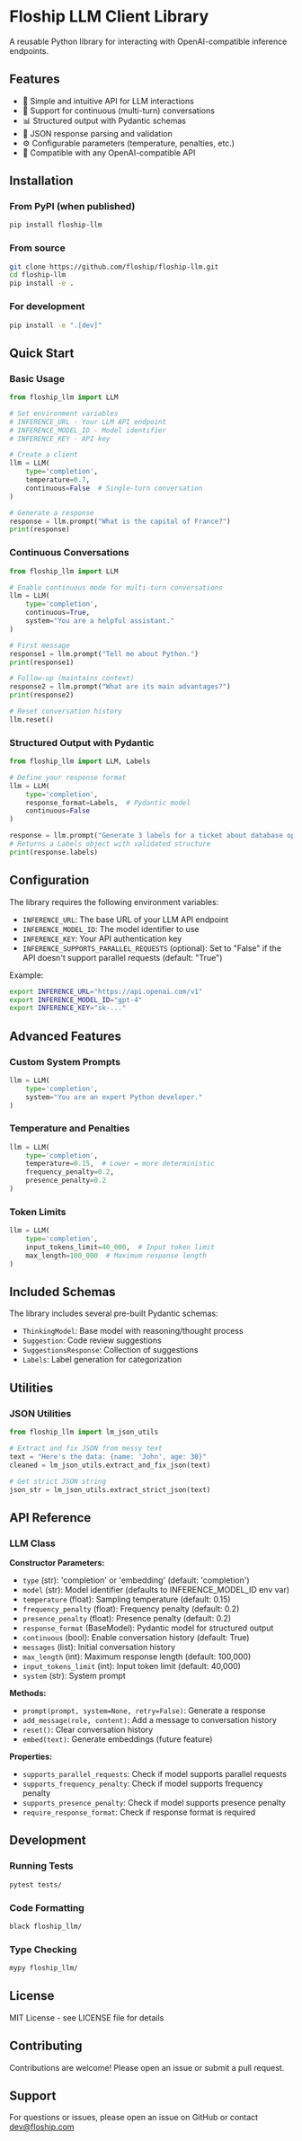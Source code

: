 # Floship LLM Client Library

A reusable Python library for interacting with OpenAI-compatible inference endpoints.

## Features

- 🚀 Simple and intuitive API for LLM interactions
- 🔄 Support for continuous (multi-turn) conversations
- 📊 Structured output with Pydantic schemas
- 🎯 JSON response parsing and validation
- ⚙️ Configurable parameters (temperature, penalties, etc.)
- 🔌 Compatible with any OpenAI-compatible API

## Installation

### From PyPI (when published)

```bash
pip install floship-llm
```

### From source

```bash
git clone https://github.com/floship/floship-llm.git
cd floship-llm
pip install -e .
```

### For development

```bash
pip install -e ".[dev]"
```

## Quick Start

### Basic Usage

```python
from floship_llm import LLM

# Set environment variables
# INFERENCE_URL - Your LLM API endpoint
# INFERENCE_MODEL_ID - Model identifier
# INFERENCE_KEY - API key

# Create a client
llm = LLM(
    type='completion',
    temperature=0.7,
    continuous=False  # Single-turn conversation
)

# Generate a response
response = llm.prompt("What is the capital of France?")
print(response)
```

### Continuous Conversations

```python
from floship_llm import LLM

# Enable continuous mode for multi-turn conversations
llm = LLM(
    type='completion',
    continuous=True,
    system="You are a helpful assistant."
)

# First message
response1 = llm.prompt("Tell me about Python.")
print(response1)

# Follow-up (maintains context)
response2 = llm.prompt("What are its main advantages?")
print(response2)

# Reset conversation history
llm.reset()
```

### Structured Output with Pydantic

```python
from floship_llm import LLM, Labels

# Define your response format
llm = LLM(
    type='completion',
    response_format=Labels,  # Pydantic model
    continuous=False
)

response = llm.prompt("Generate 3 labels for a ticket about database optimization")
# Returns a Labels object with validated structure
print(response.labels)
```

## Configuration

The library requires the following environment variables:

- `INFERENCE_URL`: The base URL of your LLM API endpoint
- `INFERENCE_MODEL_ID`: The model identifier to use
- `INFERENCE_KEY`: Your API authentication key
- `INFERENCE_SUPPORTS_PARALLEL_REQUESTS` (optional): Set to "False" if the API doesn't support parallel requests (default: "True")

Example:

```bash
export INFERENCE_URL="https://api.openai.com/v1"
export INFERENCE_MODEL_ID="gpt-4"
export INFERENCE_KEY="sk-..."
```

## Advanced Features

### Custom System Prompts

```python
llm = LLM(
    type='completion',
    system="You are an expert Python developer."
)
```

### Temperature and Penalties

```python
llm = LLM(
    type='completion',
    temperature=0.15,  # Lower = more deterministic
    frequency_penalty=0.2,
    presence_penalty=0.2
)
```

### Token Limits

```python
llm = LLM(
    type='completion',
    input_tokens_limit=40_000,  # Input token limit
    max_length=100_000  # Maximum response length
)
```

## Included Schemas

The library includes several pre-built Pydantic schemas:

- `ThinkingModel`: Base model with reasoning/thought process
- `Suggestion`: Code review suggestions
- `SuggestionsResponse`: Collection of suggestions
- `Labels`: Label generation for categorization

## Utilities

### JSON Utilities

```python
from floship_llm import lm_json_utils

# Extract and fix JSON from messy text
text = "Here's the data: {name: 'John', age: 30}"
cleaned = lm_json_utils.extract_and_fix_json(text)

# Get strict JSON string
json_str = lm_json_utils.extract_strict_json(text)
```

## API Reference

### LLM Class

**Constructor Parameters:**
- `type` (str): 'completion' or 'embedding' (default: 'completion')
- `model` (str): Model identifier (defaults to INFERENCE_MODEL_ID env var)
- `temperature` (float): Sampling temperature (default: 0.15)
- `frequency_penalty` (float): Frequency penalty (default: 0.2)
- `presence_penalty` (float): Presence penalty (default: 0.2)
- `response_format` (BaseModel): Pydantic model for structured output
- `continuous` (bool): Enable conversation history (default: True)
- `messages` (list): Initial conversation history
- `max_length` (int): Maximum response length (default: 100,000)
- `input_tokens_limit` (int): Input token limit (default: 40,000)
- `system` (str): System prompt

**Methods:**
- `prompt(prompt, system=None, retry=False)`: Generate a response
- `add_message(role, content)`: Add a message to conversation history
- `reset()`: Clear conversation history
- `embed(text)`: Generate embeddings (future feature)

**Properties:**
- `supports_parallel_requests`: Check if model supports parallel requests
- `supports_frequency_penalty`: Check if model supports frequency penalty
- `supports_presence_penalty`: Check if model supports presence penalty
- `require_response_format`: Check if response format is required

## Development

### Running Tests

```bash
pytest tests/
```

### Code Formatting

```bash
black floship_llm/
```

### Type Checking

```bash
mypy floship_llm/
```

## License

MIT License - see LICENSE file for details

## Contributing

Contributions are welcome! Please open an issue or submit a pull request.

## Support

For questions or issues, please open an issue on GitHub or contact dev@floship.com
